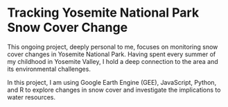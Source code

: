 # Tracking Yosemite National Park Snow Cover Change

This ongoing project, deeply personal to me, focuses on monitoring snow cover changes in Yosemite National Park. Having spent every summer of my childhood in Yosemite Valley, I hold a deep connection to the area and its environmental challenges. 

In this project, I am using Google Earth Engine (GEE), JavaScript, Python, and R to explore changes in snow cover and investigate the implications to water resources.

